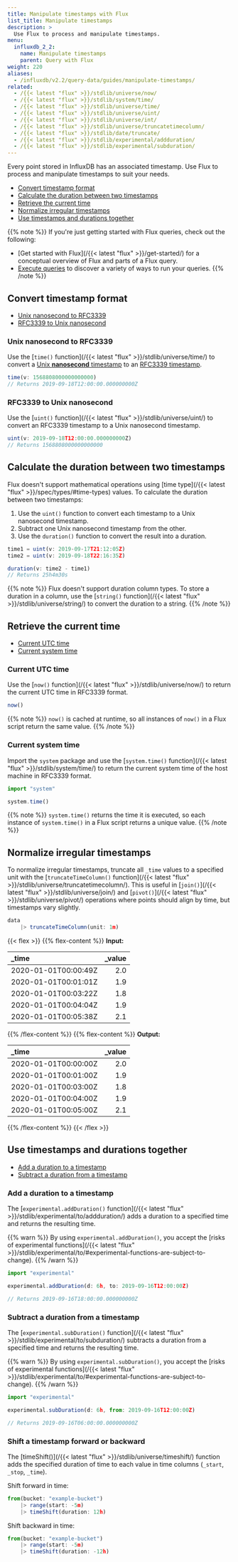 ```yaml
---
title: Manipulate timestamps with Flux
list_title: Manipulate timestamps
description: >
  Use Flux to process and manipulate timestamps.
menu:
  influxdb_2_2:
    name: Manipulate timestamps
    parent: Query with Flux
weight: 220
aliases:
  - /influxdb/v2.2/query-data/guides/manipulate-timestamps/
related:
  - /{{< latest "flux" >}}/stdlib/universe/now/
  - /{{< latest "flux" >}}/stdlib/system/time/
  - /{{< latest "flux" >}}/stdlib/universe/time/
  - /{{< latest "flux" >}}/stdlib/universe/uint/
  - /{{< latest "flux" >}}/stdlib/universe/int/
  - /{{< latest "flux" >}}/stdlib/universe/truncatetimecolumn/
  - /{{< latest "flux" >}}/stdlib/date/truncate/
  - /{{< latest "flux" >}}/stdlib/experimental/addduration/
  - /{{< latest "flux" >}}/stdlib/experimental/subduration/
---
```


Every point stored in InfluxDB has an associated timestamp.
Use Flux to process and manipulate timestamps to suit your needs.

- [Convert timestamp format](#convert-timestamp-format)
- [Calculate the duration between two timestamps](#calculate-the-duration-between-two-timestamps)
- [Retrieve the current time](#retrieve-the-current-time)
- [Normalize irregular timestamps](#normalize-irregular-timestamps)
- [Use timestamps and durations together](#use-timestamps-and-durations-together)

{{% note %}}
If you're just getting started with Flux queries, check out the following:

- [Get started with Flux](/{{< latest "flux" >}}/get-started/) for a conceptual overview of Flux and parts of a Flux query.
- [Execute queries](/influxdb/v2.2/query-data/execute-queries/) to discover a variety of ways to run your queries.
{{% /note %}}


## Convert timestamp format

- [Unix nanosecond to RFC3339](#unix-nanosecond-to-rfc3339)
- [RFC3339 to Unix nanosecond](#rfc3339-to-unix-nanosecond)

### Unix nanosecond to RFC3339
Use the [`time()` function](/{{< latest "flux" >}}/stdlib/universe/time/)
to convert a [Unix **nanosecond** timestamp](/influxdb/v2.2/reference/glossary/#unix-timestamp)
to an [RFC3339 timestamp](/influxdb/v2.2/reference/glossary/#rfc3339-timestamp).

```js
time(v: 1568808000000000000)
// Returns 2019-09-18T12:00:00.000000000Z
```

### RFC3339 to Unix nanosecond
Use the [`uint()` function](/{{< latest "flux" >}}/stdlib/universe/uint/)
to convert an RFC3339 timestamp to a Unix nanosecond timestamp.

```js
uint(v: 2019-09-18T12:00:00.000000000Z)
// Returns 1568808000000000000
```

## Calculate the duration between two timestamps
Flux doesn't support mathematical operations using [time type](/{{< latest "flux" >}}/spec/types/#time-types) values.
To calculate the duration between two timestamps:

1. Use the `uint()` function to convert each timestamp to a Unix nanosecond timestamp.
2. Subtract one Unix nanosecond timestamp from the other.
3. Use the `duration()` function to convert the result into a duration.

```js
time1 = uint(v: 2019-09-17T21:12:05Z)
time2 = uint(v: 2019-09-18T22:16:35Z)

duration(v: time2 - time1)
// Returns 25h4m30s
```

{{% note %}}
Flux doesn't support duration column types.
To store a duration in a column, use the [`string()` function](/{{< latest "flux" >}}/stdlib/universe/string/)
to convert the duration to a string.
{{% /note %}}

## Retrieve the current time
- [Current UTC time](#current-utc-time)
- [Current system time](#current-system-time)

### Current UTC time
Use the [`now()` function](/{{< latest "flux" >}}/stdlib/universe/now/) to
return the current UTC time in RFC3339 format.

```js
now()
```

{{% note %}}
`now()`  is cached at runtime, so all instances of `now()` in a Flux script
return the same value.
{{% /note %}}

### Current system time
Import the `system` package and use the [`system.time()` function](/{{< latest "flux" >}}/stdlib/system/time/)
to return the current system time of the host machine in RFC3339 format.

```js
import "system"

system.time()
```

{{% note %}}
`system.time()` returns the time it is executed, so each instance of `system.time()`
in a Flux script returns a unique value.
{{% /note %}}

## Normalize irregular timestamps
To normalize irregular timestamps, truncate all `_time` values to a specified unit
with the [`truncateTimeColumn()` function](/{{< latest "flux" >}}/stdlib/universe/truncatetimecolumn/).
This is useful in [`join()`](/{{< latest "flux" >}}/stdlib/universe/join/)
and [`pivot()`](/{{< latest "flux" >}}/stdlib/universe/pivot/)
operations where points should align by time, but timestamps vary slightly.

```js
data
    |> truncateTimeColumn(unit: 1m)
```

{{< flex >}}
{{% flex-content %}}
**Input:**

| _time                | _value |
|:-----                | ------:|
| 2020-01-01T00:00:49Z | 2.0    |
| 2020-01-01T00:01:01Z | 1.9    |
| 2020-01-01T00:03:22Z | 1.8    |
| 2020-01-01T00:04:04Z | 1.9    |
| 2020-01-01T00:05:38Z | 2.1    |
{{% /flex-content %}}
{{% flex-content %}}
**Output:**

| _time                | _value |
|:-----                | ------:|
| 2020-01-01T00:00:00Z | 2.0    |
| 2020-01-01T00:01:00Z | 1.9    |
| 2020-01-01T00:03:00Z | 1.8    |
| 2020-01-01T00:04:00Z | 1.9    |
| 2020-01-01T00:05:00Z | 2.1    |
{{% /flex-content %}}
{{< /flex >}}

## Use timestamps and durations together
- [Add a duration to a timestamp](#add-a-duration-to-a-timestamp)
- [Subtract a duration from a timestamp](#subtract-a-duration-from-a-timestamp)

### Add a duration to a timestamp
The [`experimental.addDuration()` function](/{{< latest "flux" >}}/stdlib/experimental/to/addduration/)
adds a duration to a specified time and returns the resulting time.

{{% warn %}}
By using `experimental.addDuration()`, you accept the
[risks of experimental functions](/{{< latest "flux" >}}/stdlib/experimental/to/#experimental-functions-are-subject-to-change).
{{% /warn %}}

```js
import "experimental"

experimental.addDuration(d: 6h, to: 2019-09-16T12:00:00Z)

// Returns 2019-09-16T18:00:00.000000000Z
```

### Subtract a duration from a timestamp
The [`experimental.subDuration()` function](/{{< latest "flux" >}}/stdlib/experimental/to/subduration/)
subtracts a duration from a specified time and returns the resulting time.

{{% warn %}}
By using `experimental.subDuration()`, you accept the
[risks of experimental functions](/{{< latest "flux" >}}/stdlib/experimental/to/#experimental-functions-are-subject-to-change).
{{% /warn %}}

```js
import "experimental"

experimental.subDuration(d: 6h, from: 2019-09-16T12:00:00Z)

// Returns 2019-09-16T06:00:00.000000000Z
```

### Shift a timestamp forward or backward

The [timeShift()](/{{< latest "flux" >}}/stdlib/universe/timeshift/) function adds the specified duration of time to each value in time columns (`_start`, `_stop`, `_time`).

Shift forward in time:

```js
from(bucket: "example-bucket")
    |> range(start: -5m)
    |> timeShift(duration: 12h)
```
Shift backward in time:

```js
from(bucket: "example-bucket")
    |> range(start: -5m)
    |> timeShift(duration: -12h)
```
